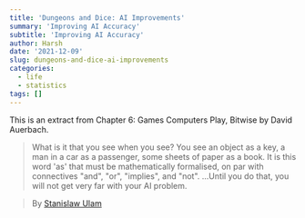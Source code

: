 ```yaml
---
title: 'Dungeons and Dice: AI Improvements'
summary: 'Improving AI Accuracy'
subtitle: 'Improving AI Accuracy'
author: Harsh
date: '2021-12-09'
slug: dungeons-and-dice-ai-improvements
categories:
  - life
  - statistics
tags: []
---
```


This is an extract from Chapter 6: Games Computers Play, Bitwise by David Auerbach.

> What is it that you see when you see? You see an object as a key, a man in a car as a passenger, some sheets of paper as a book. It is this word 'as' that must be mathematically formalised, on par with connectives "and", "or", "implies", and "not". ...Until you do that, you will not get very far with your AI problem.

> By [Stanislaw Ulam](https://en.wikipedia.org/wiki/Stanislaw_Ulam)
